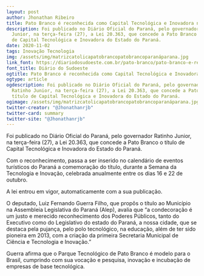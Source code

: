 ```yaml
---
layout: post
author: Jhonathan Ribeiro
title: Pato Branco é reconhecida como Capital Tecnológica e Inovadora no Paraná
description: Foi publicado no Diário Oficial do Paraná, pelo governador Ratinho
  Junior, na terça-feira (27), a Lei 20.363, que concede a Pato Branco o título
  de Capital Tecnológica e Inovadora do Estado do Paraná.
date: 2020-11-02
tags: Inovação Tecnologia
img: /assets/img/matrizcatolicapatobrancopatobrancoparanáparana.jpg
link_font: https://diariodosudoeste.com.br/pato-branco/pato-branco-e-reconhecida-como-capital-tecnologica-e-inovadora-no-parana/
font_title: Diário do Sudoeste
ogtitle: Pato Branco é reconhecida como Capital Tecnológica e Inovadora no Paraná
ogtype: article
ogdescription: Foi publicado no Diário Oficial do Paraná, pelo governador
  Ratinho Junior, na terça-feira (27), a Lei 20.363, que concede a Pato Branco o
  título de Capital Tecnológica e Inovadora do Estado do Paraná.
ogimage: /assets/img/matrizcatolicapatobrancopatobrancoparanáparana.jpg
twitter-creator: "@Jhonathanrjb"
twitter-card: summary
twitter-site: "@Jhonathanrjb"
---
```

Foi publicado no Diário Oficial do Paraná, pelo governador Ratinho Junior, na terça-feira (27), a Lei 20.363, que concede a Pato Branco o título de Capital Tecnológica e Inovadora do Estado do Paraná.

Com o reconhecimento, passa a ser inserido no calendário de eventos turísticos do Paraná a comemoração do título, durante a Semana da Tecnologia e Inovação, celebrada anualmente entre os dias 16 e 22 de outubro.

A lei entrou em vigor, automaticamente com a sua publicação.

O deputado, Luiz Fernando Guerra Filho, que propôs o título ao Município na Assembleia Legislativa do Paraná (Alep), avalia que “a condecoração é um justo e merecido reconhecimento dos Poderes Públicos, tanto do Executivo como do Legislativo do estado do Paraná, a nossa cidade, que se destaca pela pujança, pelo polo tecnológico, na educação, além de ter sido pioneira em 2013, com a criação da primeira Secretaria Municipal de Ciência e Tecnologia e Inovação.”

Guerra afirma que o Parque Tecnológico de Pato Branco é modelo para o Brasil, cumprindo com sua vocação e pesquisa, inovação e incubação de empresas de base tecnológica.